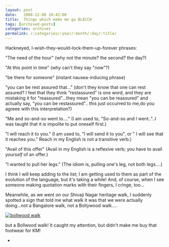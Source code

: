 ```yaml
---
layout: post
date:	2008-12-08 10:42:00
title:  Things which make me go BLECCH
tags: [archived-posts]
categories: archives
permalink: /:categories/:year/:month/:day/:title/
---
```

Hackneyed, I-wish-they-would-lock-them-up-forever phrases:

"The need of the hour" (why not the  minute? the second? the day?)

"At this point in time" (why can't they say "now"?)

"be there for someone" (instant nausea-inducing phrase)

"you can be rest assured that..." (don't they know that one can rest assured? I feel that they think "restassured" is one word, and they are mistaking it for "reassured"...they mean "you can be reassured" and actually say, "you can be restassured".. this just occurred to me,do you agreee with this interpretation?)

"Me and so-and-so went to...." (I am used to, "So-and-so and I went.."..I was taught that it is impolite to put oneself first.)

"I will reach it to you." (I am used to, "I will send it to you", or " I will see that it reaches you." Reach in my English is not a transitive verb.)

"Avail of this offer" (Avail in my English is a reflexive verb; you have to avail *yourself* of an offer.)

"I wanted to pull her legs." (The idiom is, pulling one's leg, not both legs....)



I think I will keep adding to the list; I am getting used to them as part of the evolution of the language, but it's taking a while! And, of course, when I see someone making quotation marks with their fingers, I cringe, too...

Meanwhile, as we went on our Shivaji Nagar heritage walk, I suddenly spotted a sign that told me what walk it was that we were actually  doing...not a Bangalore walk, not a Bollywood walk....


<a href="http://s297.photobucket.com/albums/mm205/depontis/?action=view&current=IMG_3752.jpg" target="_blank"><img src="http://i297.photobucket.com/albums/mm205/depontis/IMG_3752.jpg" border="0" alt="bollwood walk"></a>

but a Bollwood walk! It caught my attention, but didn't make me buy that footwear for KM!



*

